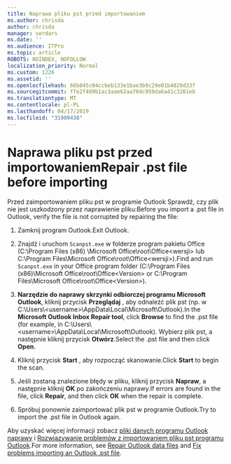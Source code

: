 ```yaml
---
title: Naprawa pliku pst przed importowaniem
ms.author: chrisda
author: chrisda
manager: serdars
ms.date: ''
ms.audience: ITPro
ms.topic: article
ROBOTS: NOINDEX, NOFOLLOW
localization_priority: Normal
ms.custom: 1226
ms.assetid: ''
ms.openlocfilehash: 66b045c04ccbeb133e1bae3b9c29e01b4820d33f
ms.sourcegitcommit: ffe2f489b1ac3aae62aa784c959da6a41c3261eb
ms.translationtype: MT
ms.contentlocale: pl-PL
ms.lasthandoff: 04/17/2019
ms.locfileid: "31909438"
---
```

# <a name="repair-pst-file-before-importing"></a><span data-ttu-id="9be26-102">Naprawa pliku pst przed importowaniem</span><span class="sxs-lookup"><span data-stu-id="9be26-102">Repair .pst file before importing</span></span>

<span data-ttu-id="9be26-103">Przed zaimportowaniem pliku pst w programie Outlook Sprawdź, czy plik nie jest uszkodzony przez naprawienie pliku:</span><span class="sxs-lookup"><span data-stu-id="9be26-103">Before you import a .pst file in Outlook, verify the file is not corrupted by repairing the file:</span></span>

1. <span data-ttu-id="9be26-104">Zamknij program Outlook.</span><span class="sxs-lookup"><span data-stu-id="9be26-104">Exit Outlook.</span></span>

2. <span data-ttu-id="9be26-105">Znajdź i uruchom `Scanpst.exe` w folderze program pakietu Office (C:\Program Files (x86) \Microsoft Office\root\Office\<wersji\> lub C:\Program Files\Microsoft Office\root\Office\<wersji\>).</span><span class="sxs-lookup"><span data-stu-id="9be26-105">Find and run `Scanpst.exe` in your Office program folder (C:\Program Files (x86)\Microsoft Office\root\Office\<Version\> or C:\Program Files\Microsoft Office\root\Office\<Version\>).</span></span>

3. <span data-ttu-id="9be26-106">**Narzędzie do naprawy skrzynki odbiorczej programu Microsoft Outlook**, kliknij przycisk **Przeglądaj** , aby odnaleźć plik pst (np. w C:\Users\\<username\>\AppData\Local\Microsoft\Outlook).</span><span class="sxs-lookup"><span data-stu-id="9be26-106">In the **Microsoft Outlook Inbox Repair tool**, click **Browse** to find the .pst file (for example, in C:\Users\\<username\>\AppData\Local\Microsoft\Outlook).</span></span> <span data-ttu-id="9be26-107">Wybierz plik pst, a następnie kliknij przycisk **Otwórz**.</span><span class="sxs-lookup"><span data-stu-id="9be26-107">Select the .pst file and then click **Open**.</span></span>

4. <span data-ttu-id="9be26-108">Kliknij przycisk **Start** , aby rozpocząć skanowanie.</span><span class="sxs-lookup"><span data-stu-id="9be26-108">Click **Start** to begin the scan.</span></span>

5. <span data-ttu-id="9be26-109">Jeśli zostaną znalezione błędy w pliku, kliknij przycisk **Napraw**, a następnie kliknij **OK** po zakończeniu naprawy.</span><span class="sxs-lookup"><span data-stu-id="9be26-109">If errors are found in the file, click **Repair**, and then click **OK** when the repair is complete.</span></span>

6. <span data-ttu-id="9be26-110">Spróbuj ponownie zaimportować plik pst w programie Outlook.</span><span class="sxs-lookup"><span data-stu-id="9be26-110">Try to import the .pst file in Outlook again.</span></span>

<span data-ttu-id="9be26-111">Aby uzyskać więcej informacji zobacz [pliki danych programu Outlook naprawy](https://support.office.com/article/25663bc3-11ec-4412-86c4-60458afc5253) i [Rozwiązywanie problemów z importowaniem pliku pst programu Outlook](https://support.office.com/article/2d2e50dc-5c36-4ab2-ab50-f1be733b3d6e).</span><span class="sxs-lookup"><span data-stu-id="9be26-111">For more information, see [Repair Outlook data files](https://support.office.com/article/25663bc3-11ec-4412-86c4-60458afc5253) and [Fix problems importing an Outlook .pst file](https://support.office.com/article/2d2e50dc-5c36-4ab2-ab50-f1be733b3d6e).</span></span>

